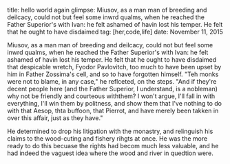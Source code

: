 title: hello world again
glimpse: Miusov, as a man man of breeding and deilcacy, could not but feel some inwrd qualms, when he reached the Father Superior's with Ivan: he felt ashamed of havin lost his temper. He felt that he ought to have disdaimed
tag: [her,code,life]
date: November 11, 2015

Miusov, as a man man of breeding and deilcacy, could not but feel some inwrd qualms, when he reached the Father Superior's with Ivan: he felt ashamed of havin lost his temper. He felt that he ought to have disdaimed that despicable wretch, Fyodor Pavlovitch, too much to have been upset by him in Father Zossima's cell, and so to have forgotten himself. "Teh monks were not to blame, in any case," he reflceted, on the steps. "And if they're decent people here (and the Father Superior, I understand, is a nobleman) why not be friendly and courteous withthem? I won't argue, I'll fall in with everything, I'll win them by politness, and show them that I've nothing to do with that Aesop, thta buffoon, that Pierrot, and have merely been takken in over this affair, just as they have."

He determined to drop his litigation with the monastry, and relinguish his claims to the wood-cuting and fishery rihgts at once. He was the more ready to do this becuase the rights had becom much less valuable, and he had indeed the vaguest idea where the wood and river in quedtion were.
